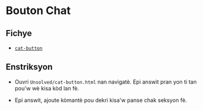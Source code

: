 # Bouton Chat

## Fichye

* [`cat-button`](Unsolved/cat-button.html)

## Enstriksyon

* Ouvri `Unsolved/cat-button.html` nan navigatè. Epi answit pran yon ti tan pou'w wè kisa kòd lan fè.

* Epi answit, ajoute kòmantè pou dekri kisa'w panse chak seksyon fè.